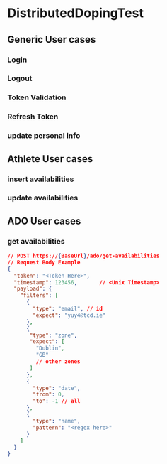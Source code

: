 # DistributedDopingTest

## Generic User cases

### Login

### Logout

### Token Validation

### Refresh Token

### update personal info


## Athlete User cases

### insert availabilities

### update availabilities


## ADO User cases

### get availabilities

``` json
// POST https://{BaseUrl}/ado/get-availabilities
// Request Body Example 
{
  "token": "<Token Here>",
  "timestamp": 123456,       // <Unix Timestamp>
  "payload": {
    "filters": [
      {
        "type": "email", // id
        "expect": "yuy4@tcd.ie"
      },
      {
       "type": "zone",
       "expect": [
         "Dublin",
         "GB" 
         // other zones
       ] 
      },
      {
        "type": "date",
        "from": 0,
        "to": -1 // all
      },
      {
        "type": "name",
        "pattern": "<regex here>"
      }
    ]
  }
}
```
